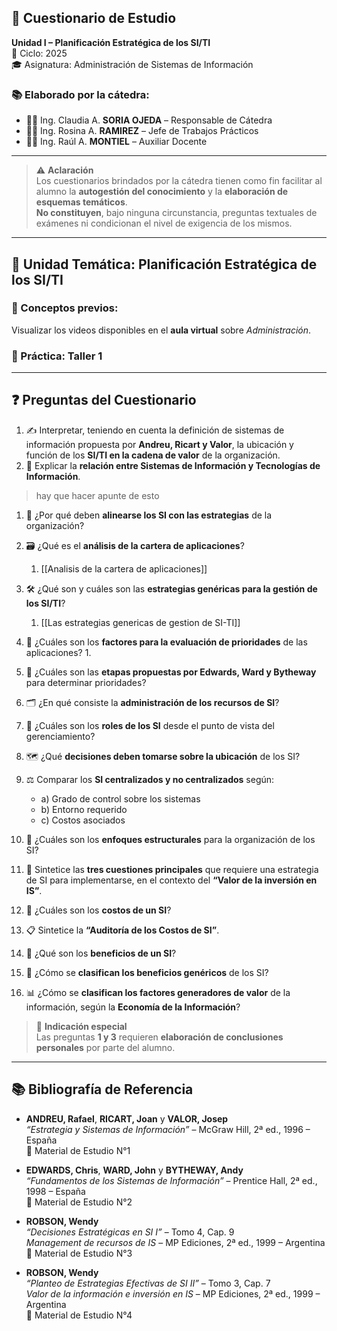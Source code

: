 ## 📝 Cuestionario de Estudio  
**Unidad I – Planificación Estratégica de los SI/TI**  
📆 Ciclo: 2025  
🎓 Asignatura: Administración de Sistemas de Información  

### 📚 Elaborado por la cátedra:
- 👩‍🏫 Ing. Claudia A. **SORIA OJEDA** – Responsable de Cátedra  
- 👩‍💼 Ing. Rosina A. **RAMIREZ** – Jefe de Trabajos Prácticos  
- 👨‍💻 Ing. Raúl A. **MONTIEL** – Auxiliar Docente  

---

> ⚠️ **Aclaración**  
Los cuestionarios brindados por la cátedra tienen como fin facilitar al alumno la **autogestión del conocimiento** y la **elaboración de esquemas temáticos**.  
**No constituyen**, bajo ninguna circunstancia, preguntas textuales de exámenes ni condicionan el nivel de exigencia de los mismos.

---

## 📌 Unidad Temática: Planificación Estratégica de los SI/TI

### 🧠 Conceptos previos:
Visualizar los videos disponibles en el **aula virtual** sobre *Administración*.

### 🧪 Práctica: Taller 1

---

## ❓ Preguntas del Cuestionario

1. ✍️ Interpretar, teniendo en cuenta la definición de sistemas de información propuesta por **Andreu, Ricart y Valor**, la ubicación y función de los **SI/TI en la cadena de valor** de la organización.
2. 📡 Explicar la **relación entre Sistemas de Información y Tecnologías de Información**.

> hay que hacer apunte de esto
1. 🤝 ¿Por qué deben **alinearse los SI con las estrategias** de la organización?
2. 🗃️ ¿Qué es el **análisis de la cartera de aplicaciones**?
	1. [[Analisis de la cartera de aplicaciones]]
3. 🛠️ ¿Qué son y cuáles son las **estrategias genéricas para la gestión de los SI/TI**?
	1. [[Las estrategias genericas de gestion de SI-TI]]
4. 🧮 ¿Cuáles son los **factores para la evaluación de prioridades** de las aplicaciones?
	1. 
5. 🧭 ¿Cuáles son las **etapas propuestas por Edwards, Ward y Bytheway** para determinar prioridades?


6. 🗂️ ¿En qué consiste la **administración de los recursos de SI**?
7. 🎯 ¿Cuáles son los **roles de los SI** desde el punto de vista del gerenciamiento?
8. 🗺️ ¿Qué **decisiones deben tomarse sobre la ubicación** de los SI?
9. ⚖️ Comparar los **SI centralizados y no centralizados** según:
    - a) Grado de control sobre los sistemas  
    - b) Entorno requerido  
    - c) Costos asociados  
10. 🧱 ¿Cuáles son los **enfoques estructurales** para la organización de los SI?
11. 🧩 Sintetice las **tres cuestiones principales** que requiere una estrategia de SI para implementarse, en el contexto del **“Valor de la inversión en IS”**.
12. 💸 ¿Cuáles son los **costos de un SI**?

13. 📋 Sintetice la **“Auditoría de los Costos de SI”**.
14. 🎁 ¿Qué son los **beneficios de un SI**?
15. 🧾 ¿Cómo se **clasifican los beneficios genéricos** de los SI?
16. 📊 ¿Cómo se **clasifican los factores generadores de valor** de la información, según la **Economía de la Información**?

> 💬 **Indicación especial**  
Las preguntas **1 y 3** requieren **elaboración de conclusiones personales** por parte del alumno.

---

## 📚 Bibliografía de Referencia

- **ANDREU, Rafael**, **RICART, Joan** y **VALOR, Josep**  
  *“Estrategia y Sistemas de Información”* – McGraw Hill, 2ª ed., 1996 – España  
  📁 Material de Estudio N°1  

- **EDWARDS, Chris**, **WARD, John** y **BYTHEWAY, Andy**  
  *“Fundamentos de los Sistemas de Información”* – Prentice Hall, 2ª ed., 1998 – España  
  📁 Material de Estudio N°2  

- **ROBSON, Wendy**  
  *“Decisiones Estratégicas en SI I”* – Tomo 4, Cap. 9  
  *Management de recursos de IS* – MP Ediciones, 2ª ed., 1999 – Argentina  
  📁 Material de Estudio N°3  

- **ROBSON, Wendy**  
  *“Planteo de Estrategias Efectivas de SI II”* – Tomo 3, Cap. 7  
  *Valor de la información e inversión en IS* – MP Ediciones, 2ª ed., 1999 – Argentina  
  📁 Material de Estudio N°4
